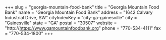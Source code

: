+++
slug = "georgia-mountain-food-bank"
title = "Georgia Mountain Food Bank"
name = "Georgia Mountain Food Bank"
address = "1642 Calvary Industrial Drive, SW"
cityIndexKey = "city-ga-gainesville"
city = "Gainesville"
state = "GA"
postal = "30507"
website = "http://https://www.gamountainfoodbank.org"
phone = "770-534-4111"
fax = "770-534-1800"
+++
